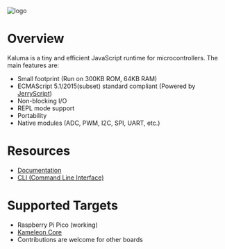 ![logo](https://github.com/kaluma-project/kaluma/blob/master/logo.png?raw=true)

Overview
========

Kaluma is a tiny and efficient JavaScript runtime for microcontrollers. The main features are:

* Small footprint (Run on 300KB ROM, 64KB RAM)
* ECMAScript 5.1/2015(subset) standard compliant (Powered by [JerryScript](http://jerryscript.net/))
* Non-blocking I/O
* REPL mode support
* Portability
* Native modules (ADC, PWM, I2C, SPI, UART, etc.)

Resources
=========

* [Documentation](https://docs.kameleon.io/)
* [CLI (Command Line Interface)](https://github.com/kaluma-project/kaluma-cli)

Supported Targets
=================

* Raspberry Pi Pico (working)
* [Kameleon Core](https://docs.kameleon.io/boards/kameleon-core)
* Contributions are welcome for other boards
